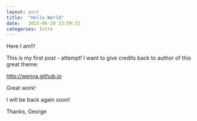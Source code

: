 ```yaml
---
layout: post
title:  "Hello World"
date:   2015-06-20 23:59:32
categories: Intro 
---
```


Here I am!!! 

This is my first post - attempt! I want to give credits back to author of this great theme: 

http://wenva.github.io

Great work! 

I will be back again soon! 

Thanks,
George
